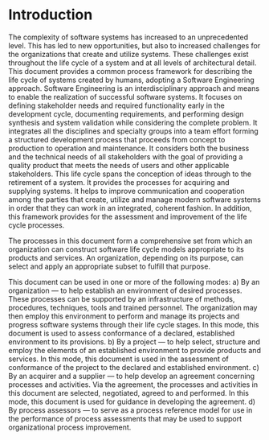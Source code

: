 # Introduction

The complexity of software systems has increased to an unprecedented level.
This has led to new opportunities, but also to increased challenges for the organizations that create and utilize systems.
These challenges exist throughout the life cycle of a system and at all levels of architectural detail.
This document provides a common process framework for describing the life cycle of systems created by humans, adopting a Software Engineering approach.
Software Engineering is an interdisciplinary approach and means to enable the realization of successful software systems.
It focuses on defining stakeholder needs and required functionality early in the development cycle, documenting requirements, and performing design synthesis and system validation while considering the complete problem.
It integrates all the disciplines and specialty groups into a team effort forming a structured development process that proceeds from concept to production to operation and maintenance.
It considers both the business and the technical needs of all stakeholders with the goal of providing a quality product that meets the needs of users and other applicable stakeholders.
This life cycle spans the conception of ideas through to the retirement of a system.
It provides the processes for acquiring and supplying systems.
It helps to improve communication and cooperation among the parties that create, utilize and manage modern software systems in order that they can work in an integrated, coherent fashion.
In addition, this framework provides for the assessment and improvement of the life cycle processes.

The processes in this document form a comprehensive set from which an organization can construct software life cycle models appropriate to its products and services.
An organization, depending on its purpose, can select and apply an appropriate subset to fulfill that purpose.

This document can be used in one or more of the following modes:
a) By an organization — to help establish an environment of desired processes.
These processes can be supported by an infrastructure of methods, procedures, techniques, tools and trained personnel.
The organization may then employ this environment to perform and manage its projects and progress software systems through their life cycle stages.
In this mode, this document is used to assess conformance of a declared, established environment to its provisions.
b) By a project — to help select, structure and employ the elements of an established environment to provide products and services.
In this mode, this document is used in the assessment of conformance of the project to the declared and established environment.
c) By an acquirer and a supplier — to help develop an agreement concerning processes and activities.
Via the agreement, the processes and activities in this document are selected, negotiated, agreed to and performed.
In this mode, this document is used for guidance in developing the agreement.
d) By process assessors — to serve as a process reference model for use in the performance of process assessments that may be used to support organizational process improvement.
